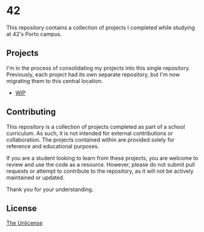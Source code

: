 # 42

This repository contains a collection of projects I completed while studying at 42's Porto campus.

## Projects

I'm in the process of consolidating my projects into this single repository. Previously, each project had its own separate repository, but I'm now migrating them to this central location.

- [WIP](WIP)

## Contributing

This repository is a collection of projects completed as part of a school curriculum. As such, it is not intended for external contributions or collaboration. The projects contained within are provided solely for reference and educational purposes.

If you are a student looking to learn from these projects, you are welcome to review and use the code as a resource. However, please do not submit pull requests or attempt to contribute to the repository, as it will not be actively maintained or updated.

Thank you for your understanding.

## License

[The Unlicense](https://choosealicense.com/licenses/unlicense/)

